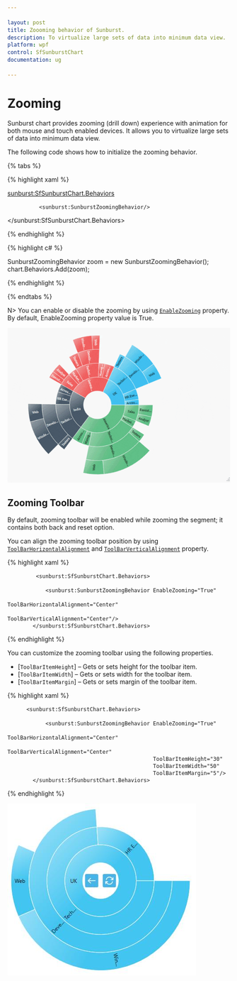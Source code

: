 ```yaml
---

layout: post
title: Zoooming behavior of Sunburst.
description: To virtualize large sets of data into minimum data view.
platform: wpf 
control: SfSunburstChart 
documentation: ug

---
```


# Zooming

Sunburst chart provides zooming (drill down) experience with animation for both mouse and touch enabled devices. It allows you to virtualize large sets of data into minimum data view. 

The following code shows how to initialize the zooming behavior.

{% tabs %}

{% highlight xaml %}

 <sunburst:SfSunburstChart.Behaviors>

              <sunburst:SunburstZoomingBehavior/>

 </sunburst:SfSunburstChart.Behaviors>

{% endhighlight %}

{% highlight c# %}

SunburstZoomingBehavior zoom = new SunburstZoomingBehavior();
chart.Behaviors.Add(zoom);

{% endhighlight %}

{% endtabs %}

N> You can enable or disable the zooming by using [`EnableZooming`]() property. By default, EnableZooming property value is True.

![](Zooming_images/Zooming_img1.gif)


## Zooming Toolbar

By default, zooming toolbar will be enabled while zooming the segment; it contains both back and reset option.

You can align the zooming toolbar position by using [`ToolBarHorizontalAlignment`]() and [`ToolBarVerticalAlignment`]() property.

{% highlight xaml %}

             <sunburst:SfSunburstChart.Behaviors>

                <sunburst:SunburstZoomingBehavior EnableZooming="True"
                                                    ToolBarHorizontalAlignment="Center"
                                                  ToolBarVerticalAlignment="Center"/>
            </sunburst:SfSunburstChart.Behaviors>

{% endhighlight %}

You can customize the zooming toolbar using the following properties.

* [`ToolBarItemHeight`] – Gets or sets height for the toolbar item.
* [`ToolBarItemWidth`] – Gets or sets width for the toolbar item.
* [`ToolBarItemMargin`] – Gets or sets margin of the toolbar item.

{% highlight xaml %}

          <sunburst:SfSunburstChart.Behaviors>

                <sunburst:SunburstZoomingBehavior EnableZooming="True"
                                                  ToolBarHorizontalAlignment="Center"
                                                  ToolBarVerticalAlignment="Center"
                                                  ToolBarItemHeight="30"
                                                  ToolBarItemWidth="50"
                                                  ToolBarItemMargin="5"/>
            </sunburst:SfSunburstChart.Behaviors>

{% endhighlight %}

![](Zooming_images/Zooming_img2.jpeg)


